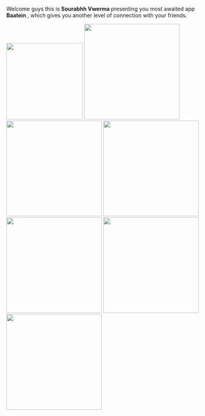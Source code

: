 Welcome guys this is <b>Sourabhh Vwerma </b> presenting you most awaited app <b>Baatein</b> , which gives you another level of connection with your friends.

<img src="https://user-images.githubusercontent.com/71958293/94358365-191c3f80-00be-11eb-8743-33a1ef93c6cd.jpeg" hight = "250" width="200">
<img src="https://user-images.githubusercontent.com/71958293/94358366-1a4d6c80-00be-11eb-8838-1d5c23ef20ee.jpeg" hight = "250" width="250">
<img src="https://user-images.githubusercontent.com/71958293/94358367-1ae60300-00be-11eb-8788-d7db082af055.jpeg" hight = "250" width="250">
<img src="https://user-images.githubusercontent.com/71958293/94358368-1b7e9980-00be-11eb-9589-436b4e796c86.jpeg" hight = "250" width="250">
<img src="https://user-images.githubusercontent.com/71958293/94358370-1c173000-00be-11eb-8ceb-171fb88bddd4.jpeg" hight = "250" width="250">
<img src="https://user-images.githubusercontent.com/71958293/94358372-1cafc680-00be-11eb-96e7-ce70187fda50.jpeg" hight = "250" width="250">
<img src="https://user-images.githubusercontent.com/71958293/94358373-1d485d00-00be-11eb-8214-9492ce9eabea.jpeg" hight = "250" width="250">
